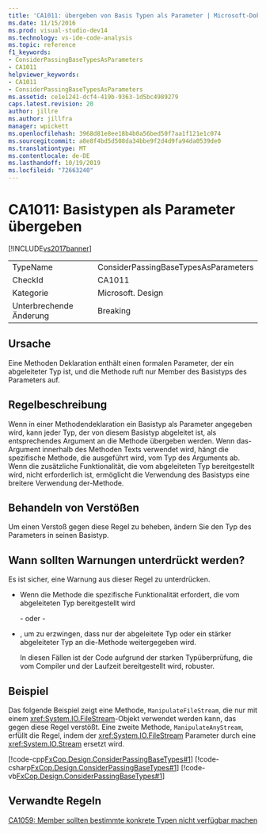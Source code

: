 ```yaml
---
title: 'CA1011: übergeben von Basis Typen als Parameter | Microsoft-Dokumentation'
ms.date: 11/15/2016
ms.prod: visual-studio-dev14
ms.technology: vs-ide-code-analysis
ms.topic: reference
f1_keywords:
- ConsiderPassingBaseTypesAsParameters
- CA1011
helpviewer_keywords:
- CA1011
- ConsiderPassingBaseTypesAsParameters
ms.assetid: ce1e1241-dcf4-419b-9363-1d5bc4989279
caps.latest.revision: 20
author: jillre
ms.author: jillfra
manager: wpickett
ms.openlocfilehash: 3968d81e8ee18b4b0a56bed50f7aa1f121e1c074
ms.sourcegitcommit: a8e8f4bd5d508da34bbe9f2d4d9fa94da0539de0
ms.translationtype: MT
ms.contentlocale: de-DE
ms.lasthandoff: 10/19/2019
ms.locfileid: "72663240"
---
```

# <a name="ca1011-consider-passing-base-types-as-parameters"></a>CA1011: Basistypen als Parameter übergeben
[!INCLUDE[vs2017banner](../includes/vs2017banner.md)]

|||
|-|-|
|TypeName|ConsiderPassingBaseTypesAsParameters|
|CheckId|CA1011|
|Kategorie|Microsoft. Design|
|Unterbrechende Änderung|Breaking|

## <a name="cause"></a>Ursache
 Eine Methoden Deklaration enthält einen formalen Parameter, der ein abgeleiteter Typ ist, und die Methode ruft nur Member des Basistyps des Parameters auf.

## <a name="rule-description"></a>Regelbeschreibung
 Wenn in einer Methodendeklaration ein Basistyp als Parameter angegeben wird, kann jeder Typ, der von diesem Basistyp abgeleitet ist, als entsprechendes Argument an die Methode übergeben werden. Wenn das-Argument innerhalb des Methoden Texts verwendet wird, hängt die spezifische Methode, die ausgeführt wird, vom Typ des Arguments ab. Wenn die zusätzliche Funktionalität, die vom abgeleiteten Typ bereitgestellt wird, nicht erforderlich ist, ermöglicht die Verwendung des Basistyps eine breitere Verwendung der-Methode.

## <a name="how-to-fix-violations"></a>Behandeln von Verstößen
 Um einen Verstoß gegen diese Regel zu beheben, ändern Sie den Typ des Parameters in seinen Basistyp.

## <a name="when-to-suppress-warnings"></a>Wann sollten Warnungen unterdrückt werden?
 Es ist sicher, eine Warnung aus dieser Regel zu unterdrücken.

- Wenn die Methode die spezifische Funktionalität erfordert, die vom abgeleiteten Typ bereitgestellt wird

   \- oder -

- , um zu erzwingen, dass nur der abgeleitete Typ oder ein stärker abgeleiteter Typ an die-Methode weitergegeben wird.

  In diesen Fällen ist der Code aufgrund der starken Typüberprüfung, die vom Compiler und der Laufzeit bereitgestellt wird, robuster.

## <a name="example"></a>Beispiel
 Das folgende Beispiel zeigt eine Methode, `ManipulateFileStream`, die nur mit einem <xref:System.IO.FileStream>-Objekt verwendet werden kann, das gegen diese Regel verstößt. Eine zweite Methode, `ManipulateAnyStream`, erfüllt die Regel, indem der <xref:System.IO.FileStream> Parameter durch eine <xref:System.IO.Stream> ersetzt wird.

 [!code-cpp[FxCop.Design.ConsiderPassingBaseTypes#1](../snippets/cpp/VS_Snippets_CodeAnalysis/FxCop.Design.ConsiderPassingBaseTypes/cpp/FxCop.Design.ConsiderPassingBaseTypes.cpp#1)]
 [!code-csharp[FxCop.Design.ConsiderPassingBaseTypes#1](../snippets/csharp/VS_Snippets_CodeAnalysis/FxCop.Design.ConsiderPassingBaseTypes/cs/FxCop.Design.ConsiderPassingBaseTypes.cs#1)]
 [!code-vb[FxCop.Design.ConsiderPassingBaseTypes#1](../snippets/visualbasic/VS_Snippets_CodeAnalysis/FxCop.Design.ConsiderPassingBaseTypes/vb/FxCop.Design.ConsiderPassingBaseTypes.vb#1)]

## <a name="related-rules"></a>Verwandte Regeln
 [CA1059: Member sollten bestimmte konkrete Typen nicht verfügbar machen](../code-quality/ca1059-members-should-not-expose-certain-concrete-types.md)
